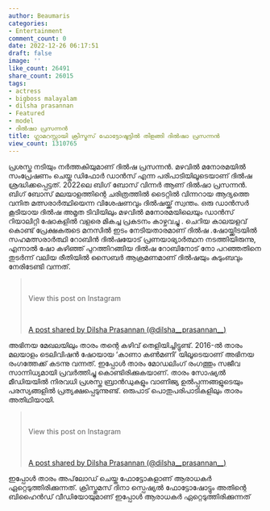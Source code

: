 ```yaml
---
author: Beaumaris
categories:
- Entertainment
comment_count: 0
date: 2022-12-26 06:17:51
draft: false
image: ''
like_count: 26491
share_count: 26015
tags:
- actress
- bigboss malayalam
- dilsha prasannan
- Featured
- model
- ദിൽഷാ പ്രസന്നൻ
title: ഗ്ലാമറസ്സായി ക്രിസ്മസ് ഫോട്ടോഷൂട്ടിൽ തിളങ്ങി ദിൽഷാ പ്രസന്നൻ
view_count: 1310765
---
```


പ്രശസ്ത നടിയും നര്‍ത്തകിയുമാണ് ദില്‍ഷ പ്രസന്നന്‍. മഴവില്‍ മനോരമയില്‍ സംപ്രേഷണം ചെയ്ത ഡിഫോര്‍ ഡാന്‍സ് എന്ന പരിപാടിയിലൂടെയാണ് ദില്‍ഷ ശ്രദ്ധിക്കപ്പെട്ടത്. 2022ലെ ബിഗ് ബോസ് വിന്നർ ആണ് ദിൽഷാ പ്രസന്നൻ. ബിഗ് ബോസ് മലയാളത്തിന്റെ ചരിത്രത്തിൽ ടൈറ്റിൽ വിന്നറായ ആദ്യത്തെ വനിത മത്സരാർത്ഥിയെന്ന വിശേഷണവും ദിൽഷയ്ക്ക് സ്വന്തം. ഒരു ഡാൻസർ കൂടിയായ ദിൽഷ അമൃത ടിവിയിലും മഴവിൽ മനോരമയിലെയും ഡാൻസ് റിയാലിറ്റി ഷോകളിൽ വളരെ മികച്ച പ്രകടനം കാഴ്ചവച്ചു . ചെറിയ കാലയളവ് കൊണ്ട് പ്രേക്ഷകരുടെ മനസിൽ ഇടം നേടിയതാരമാണ് ദിൽഷ .ഷോയ്ക്കിടയിൽ സഹമത്സരാർത്ഥി റോബിൻ ദിൽഷയോട് പ്രണയാഭ്യാർത്ഥന നടത്തിയിരുന്നു, എന്നാൽ ഷോ കഴിഞ്ഞ് പുറത്തിറങ്ങിയ ദിൽഷ റോബിനോട് നോ പറഞ്ഞതിനെ തുടർന്ന് വലിയ രീതിയിൽ സൈബർ ആക്രമണമാണ് ദിൽഷയും കുടുംബവും നേരിടേണ്ടി വന്നത്. 

> &nbsp; 
> 
> View this post on Instagram
> 
> &nbsp; 
> 
> [A post shared by Dilsha Prasannan (@dilsha__prasannan__)](https://www.instagram.com/reel/CmluL4uhL2j/?utm_source=ig_embed&utm_campaign=loading)

അഭിനയ മേഖലയിലും താരം തന്റെ കഴിവ് തെളിയിച്ചിട്ടുണ്ട്. 2016-ൽ താരം മലയാളം ടെലിവിഷൻ ഷോയായ ‘കാണാ കൺമണി’ യിലൂടെയാണ് അഭിനയ രംഗത്തേക്ക് കടന്നു വന്നത്. ഇപ്പോൾ താരം മോഡലിംഗ് രംഗത്തും സജീവ സാന്നിധ്യമായി പ്രവർത്തിച്ചു കൊണ്ടിരിക്കുകയാണ്. താരം സോഷ്യൽ മീഡിയയിൽ നിരവധി പ്രശസ്ത ബ്രാൻഡുകളും വാണിജ്യ ഉൽപ്പന്നങ്ങളുടെയും പരസ്യങ്ങളിൽ പ്രത്യക്ഷപ്പെടുന്നുണ്ട്. ഒരുപാട് പൊതുപരിപാടികളിലും താരം അതിഥിയായി. 

> &nbsp; 
> 
> View this post on Instagram
> 
> &nbsp; 
> 
> [A post shared by Dilsha Prasannan (@dilsha__prasannan__)](https://www.instagram.com/p/Cmk6V-zvGYf/?utm_source=ig_embed&utm_campaign=loading)

ഇപ്പോൾ താരം അപ്‌ലോഡ് ചെയ്ത ഫോട്ടോകളാണ് ആരാധകർ ഏറ്റെടുത്തിരിക്കുന്നത്. ക്രിസ്തുമസ് ദിനാ സ്പെഷ്യൽ ഫോട്ടോഷോട്ടും അതിന്റെ ബിഹൈൻഡ് വീഡിയോയുമാണ് ഇപ്പോൾ ആരാധകർ ഏറ്റെടുത്തിരിക്കുന്നത്